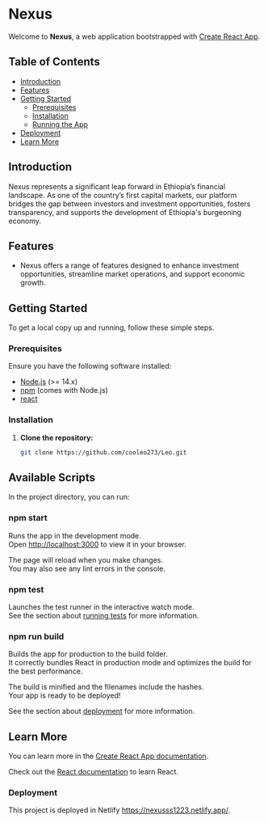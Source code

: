 # Nexus

Welcome to **Nexus**, a web application bootstrapped with [Create React App](https://github.com/facebook/create-react-app).

## Table of Contents

- [Introduction](#introduction)
- [Features](#features)
- [Getting Started](#getting-started)
  - [Prerequisites](#prerequisites)
  - [Installation](#installation)
  - [Running the App](#running-the-app)
- [Deployment](#deployment)
- [Learn More](#learn-more)


## Introduction

Nexus represents a significant leap forward in Ethiopia’s financial landscape. As one of the country’s first capital markets, our platform bridges the gap between investors and investment opportunities, fosters transparency, and supports the development of Ethiopia's burgeoning economy.

## Features

- Nexus offers a range of features designed to enhance investment opportunities, streamline market operations, and support economic growth.
  

## Getting Started

To get a local copy up and running, follow these simple steps.

### Prerequisites

Ensure you have the following software installed:

- [Node.js](https://nodejs.org/) (>= 14.x)
- [npm](https://www.npmjs.com/) (comes with Node.js)
- [react](https://react.dev/)

### Installation

1. **Clone the repository:**
   ```bash
   git clone https://github.com/cooleo273/Leo.git
## Available Scripts

In the project directory, you can run:

### npm start

Runs the app in the development mode.\
Open [http://localhost:3000](http://localhost:3000) to view it in your browser.

The page will reload when you make changes.\
You may also see any lint errors in the console.

### npm test

Launches the test runner in the interactive watch mode.\
See the section about [running tests](https://facebook.github.io/create-react-app/docs/running-tests) for more information.

### npm run build

Builds the app for production to the build folder.\
It correctly bundles React in production mode and optimizes the build for the best performance.

The build is minified and the filenames include the hashes.\
Your app is ready to be deployed!

See the section about [deployment](https://facebook.github.io/create-react-app/docs/deployment) for more information.

## Learn More

You can learn more in the [Create React App documentation](https://facebook.github.io/create-react-app/docs/getting-started).

Check out the [React documentation](https://reactjs.org/) to learn React.

### Deployment

This project is deployed in Netlify https://nexusss1223.netlify.app/. 
